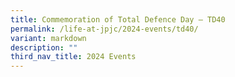 ```yaml
---
title: Commemoration of Total Defence Day – TD40
permalink: /life-at-jpjc/2024-events/td40/
variant: markdown
description: ""
third_nav_title: 2024 Events
---
```

